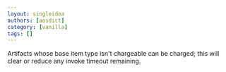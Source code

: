 ```yaml
---
layout: singleidea
authors: [aosdict]
category: [vanilla]
tags: []
---
```

Artifacts whose base item type isn't chargeable can be charged; this will clear or reduce any invoke timeout remaining.
